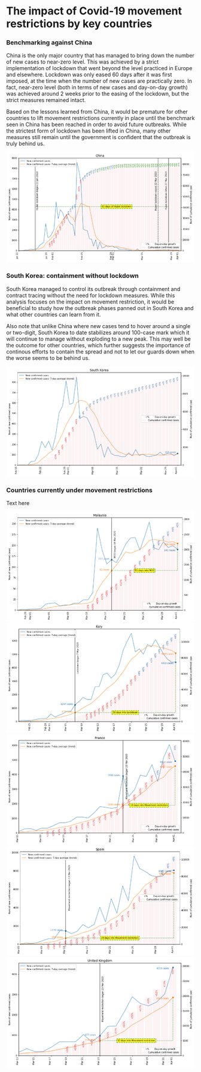 # The impact of Covid-19 movement restrictions by key countries

### Benchmarking against China
China is the only major country that has managed to bring down the number of new cases to near-zero level. This was achieved by a strict implementation of lockdown that went beyond the level practiced in Europe and elsewhere. Lockdown was only eased 60 days after it was first imposed, at the time when the number of new cases are practically zero. In fact, near-zero level (both in terms of new cases and day-on-day growth) was achieved around 2 weeks prior to the easing of the lockdown, but the strict measures remained intact.
<p>
Based on the lessons learned from China, it would be premature for other countries to lift movement restrictions currently in place until the benchmark seen in China has been reached in order to avoid future outbreaks. While the strictest form of lockdown has been lifted in China, many other measures still remain until the government is confident that the outbreak is truly behind us.
<p>
<img src="https://github.com/khairulomar/Covid-19/blob/master/img/lockdown_China.png?raw=true">
  
### South Korea: containment without lockdown
South Korea managed to control its outbreak through containment and contract tracing without the need for lockdown measures. While this analysis focuses on the impact on movement restriction, it would be beneficial to study how the outbreak phases panned out in South Korea and what other countries can learn from it.
<p>
Also note that unlike China where new cases tend to hover around a single or two-digit, South Korea to date stabilizes around 100-case mark which it will continue to manage without exploding to a new peak. This may well be the outcome for other countries, which further suggests the importance of continous efforts to contain the spread and not to let our guards down when the worse seems to be behind us.
<p>
<img src="https://github.com/khairulomar/Covid-19/blob/master/img/lockdown_South_Korea.png?raw=true">

### Countries currently under movement restrictions
Text here
<p>
<img src="https://github.com/khairulomar/Covid-19/blob/master/img/lockdown_Malaysia.png?raw=true">
<img src="https://github.com/khairulomar/Covid-19/blob/master/img/lockdown_Italy.png?raw=true">
<img src="https://github.com/khairulomar/Covid-19/blob/master/img/lockdown_France.png?raw=true">
<img src="https://github.com/khairulomar/Covid-19/blob/master/img/lockdown_Spain.png?raw=true">
<img src="https://github.com/khairulomar/Covid-19/blob/master/img/lockdown_United_Kingdom.png?raw=true">
